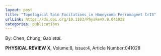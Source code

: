 ```yaml
---
layout: post
title: "Topological Spin Excitations in Honeycomb Ferromagnet CrI3"
urlLink: https://dx.doi.org/10.1103/PhysRevX.8.041028
categories: publications
---
```

By: Chen, Chung, Gao *etal*.

**PHYSICAL REVIEW X**, Volume:8, Issue:4, Article Number:041028
